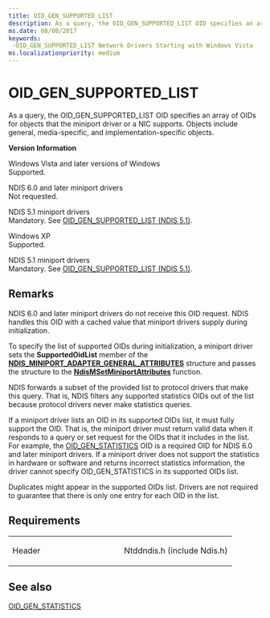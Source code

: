 ```yaml
---
title: OID_GEN_SUPPORTED_LIST
description: As a query, the OID_GEN_SUPPORTED_LIST OID specifies an array of OIDs for objects that the miniport driver or a NIC supports.
ms.date: 08/08/2017
keywords: 
 -OID_GEN_SUPPORTED_LIST Network Drivers Starting with Windows Vista
ms.localizationpriority: medium
---
```


# OID\_GEN\_SUPPORTED\_LIST


As a query, the OID\_GEN\_SUPPORTED\_LIST OID specifies an array of OIDs for objects that the miniport driver or a NIC supports. Objects include general, media-specific, and implementation-specific objects.

**Version Information**

<a href="" id="windows-vista-and-later-versions-of-windows"></a>Windows Vista and later versions of Windows  
Supported.

<a href="" id="ndis-6-0-and-later-miniport-drivers"></a>NDIS 6.0 and later miniport drivers  
Not requested.

<a href="" id="ndis-5-1-miniport-drivers"></a>NDIS 5.1 miniport drivers  
Mandatory. See [OID\_GEN\_SUPPORTED\_LIST (NDIS 5.1)](/previous-versions/windows/hardware/network/ff560258(v=vs.85)).

<a href="" id="windows-xp"></a>Windows XP  
Supported.

<a href="" id="ndis-5-1-miniport-drivers"></a>NDIS 5.1 miniport drivers  
Mandatory. See [OID\_GEN\_SUPPORTED\_LIST (NDIS 5.1)](/previous-versions/windows/hardware/network/ff560258(v=vs.85)).

## Remarks

NDIS 6.0 and later miniport drivers do not receive this OID request. NDIS handles this OID with a cached value that miniport drivers supply during initialization.

To specify the list of supported OIDs during initialization, a miniport driver sets the **SupportedOidList** member of the [**NDIS_MINIPORT_ADAPTER_GENERAL_ATTRIBUTES**](/windows-hardware/drivers/ddi/ndis/ns-ndis-_ndis_miniport_adapter_general_attributes) structure and passes the structure to the [**NdisMSetMiniportAttributes**](/windows-hardware/drivers/ddi/ndis/nf-ndis-ndismsetminiportattributes) function.

NDIS forwards a subset of the provided list to protocol drivers that make this query. That is, NDIS filters any supported statistics OIDs out of the list because protocol drivers never make statistics queries.

If a miniport driver lists an OID in its supported OIDs list, it must fully support the OID. That is, the miniport driver must return valid data when it responds to a query or set request for the OIDs that it includes in the list. For example, the [OID\_GEN\_STATISTICS](oid-gen-statistics.md) OID is a required OID for NDIS 6.0 and later miniport drivers. If a miniport driver does not support the statistics in hardware or software and returns incorrect statistics information, the driver cannot specify OID\_GEN\_STATISTICS in its supported OIDs list.

Duplicates might appear in the supported OIDs list. Drivers are not required to guarantee that there is only one entry for each OID in the list.

## Requirements

<table>
<colgroup>
<col width="50%" />
<col width="50%" />
</colgroup>
<tbody>
<tr class="odd">
<td><p>Header</p></td>
<td>Ntddndis.h (include Ndis.h)</td>
</tr>
</tbody>
</table>

## See also


[OID\_GEN\_STATISTICS](oid-gen-statistics.md)

 

